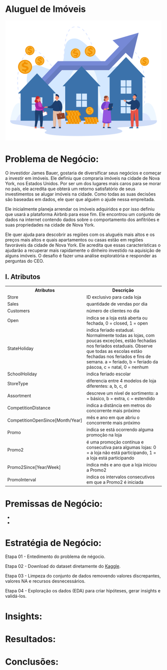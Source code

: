 # Aluguel de Imóveis
  
![nyc](real-state.jpg)

# Problema de Negócio:

O investidor James Bauer, gostaria de diversificar seus negócios e começar a investir em imóveis. Ele definiu que compraria imóveis na cidade de Nova York, nos Estados Unidos. Por ser um dos lugares mais caros para se morar no país, ele acredita que obterá um retorno satisfatório de seus investimentos se alugar imóveis na cidade. Como todas as suas decisões são baseadas em dados, ele quer que alguém o ajude nessa empreitada.

Ele inicialmente planeja arrendar os imóveis adquiridos e por isso definiu que usará a plataforma Airbnb para esse fim. Ele encontrou um conjunto de dados na internet contendo dados sobre o comportamento dos anfitriões e suas propriedades na cidade de Nova York.

Ele quer ajuda para descobrir as regiões com os aluguéis mais altos e os preços mais altos e quais apartamentos ou casas estão em regiões favoráveis da cidade de Nova York. Ele acredita que essas características o ajudarão a recuperar mais rapidamente o dinheiro investido na aquisição de alguns imóveis. O desafio é fazer uma análise exploratória e responder as perguntas do CEO.


## I. Atributos

<table style="width:100%">
<tr><th>Atributos</th><th>Descrição</th></tr>
<tr><td>Store</td><td>ID exclusivo para cada loja</td></tr>
<tr><td>Sales</td><td>quantidade de vendas por dia</td></tr>
<tr><td>Customers</td><td>número de clientes no dia</td></tr>
<tr><td>Open</td><td>indica se a loja está aberta ou fechada, 0 = closed, 1 = open</td></tr>
<tr><td>StateHoliday</td><td>indica feriado estadual. Normalmente todas as lojas, com poucas exceções, estão fechadas nos feriados estaduais. Observe que todas as escolas estão fechadas nos feriados e fins de semana. a = feriado, b = feriado da páscoa, c = natal, 0 = nenhum</td></tr>
<tr><td>SchoolHoliday</td><td>indica feriado escolar</td></tr>
<tr><td>StoreType</td><td>diferencia entre 4 modelos de loja diferentes: a, b, c, d</td></tr>
<tr><td>Assortment</td><td>descreve um nível de sortimento: a = básico, b = extra, c = estendido</td></tr>
<tr><td>CompetitionDistance</td><td>indica a distância em metros do concorrente mais próximo</td></tr>
<tr><td>CompetitionOpenSince[Month/Year]</td><td>mês e ano em que abriu o concorrente mais próximo</td></tr>
<tr><td>Promo</td><td>indica se está ocorrendo alguma promoção na loja</td></tr>
<tr><td>Promo2</td><td>é uma promoção contínua e consecutiva para algumas lojas: 0 = a loja não está participando, 1 = a loja está participando</td></tr>
<tr><td>Promo2Since[Year/Week]</td><td>indica mês e ano que a loja iniciou a Promo2</td></tr>
<tr><td>PromoInterval</td><td>indica os intervalos consecutivos em que a Promo2 é iniciada</td></tr>
</table>

# Premissas de Negócio:

* 
* 

# Estratégia de Negócio:

Etapa 01 - Entedimento do problema de négocio.

Etapa 02 - Download do dataset diretamente do <a href="https://www.kaggle.com/datasets/dgomonov/new-york-city-airbnb-open-data" target="_blank">Kaggle</a>.

Etapa 03 - Limpeza do conjunto de dados removendo valores discrepantes, valores NA e recursos desnecessários.

Etapa 04 - Exploração os dados (EDA) para criar hipóteses, gerar insights e validá-los.

# Insights:


# Resultados:



# Conclusões:








